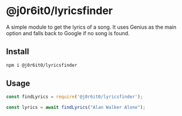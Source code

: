 
# @j0r6it0/lyricsfinder

A simple module to get the lyrics of a song. It uses Genius as the main option and falls back to Google if no song is found.

## Install
```sh
npm i @j0r6it0/lyricsfinder
```
## Usage
```js
const findLyrics = require('@j0r6it0/lyricsfinder');

const lyrics = await findLyrics("Alan Walker Alone");
```

